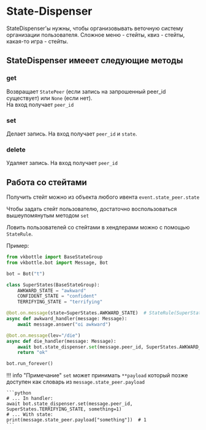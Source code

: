 # State-Dispenser

StateDispenser'ы нужны, чтобы организовывать веточную систему организации пользователя. Сложное меню - стейты, квиз - стейты, какая-то игра - стейты.

## StateDispenser имееет следующие методы

### get

Возвращает `StatePeer` (если запись на запрошенный peer_id существует) или `None` (если нет).<br/>
На вход получает `peer_id`

### set

Делает запись. На вход получает `peer_id` и `state`.

### delete

Удаляет запись. На вход получает `peer_id`

## Работа со стейтами

Получить стейт можно из объекта любого ивента `event.state_peer.state`

Чтобы задать стейт пользователю, достаточно воспользоваться вышеупомянутым методом `set`

Ловить пользователей со стейтами в хендлерами можно с помощью `StateRule`.

Пример:

```python
from vkbottle import BaseStateGroup
from vkbottle.bot import Message, Bot

bot = Bot("t")

class SuperStates(BaseStateGroup):
    AWKWARD_STATE = "awkward"
    CONFIDENT_STATE = "confident"
    TERRIFYING_STATE = "terrifying"

@bot.on.message(state=SuperStates.AWKWARD_STATE)  # StateRule(SuperStates.AWKWARD_STATE)
async def awkward_handler(message: Message):
    await message.answer("oi awkward")

@bot.on.message(lev="/die")
async def die_handler(message: Message):
    await bot.state_dispenser.set(message.peer_id, SuperStates.AWKWARD_STATE)
    return "ok"

bot.run_forever()
```

!!! info "Примечание"
    `set` может принимать `**payload` который позже доступен как словарь из `message.state_peer.payload`

    ```python
    # ... In handler:
    await bot.state_dispenser.set(message.peer_id, SuperStates.TERRIFYING_STATE, something=1)
    # ... With state:
    print(message.state_peer.payload["something"])  # 1
    ```
